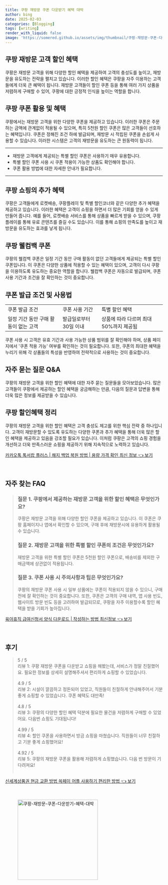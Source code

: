 ```yaml
---
title: 쿠팡 재방문 쿠폰 다운받기 혜택 대박
author: bing
date: 2025-02-03
categories: [Blogging]
tags: [writing]
render_with_liquid: false
image: 'https://somered.github.io/assets/img/thumbnail/쿠팡-재방문-쿠폰-다운받기-혜택-대박.webp'
---
```



<h2 id='쿠팡_재방문_고객_할인_혜택'>쿠팡 재방문 고객 할인 혜택</h2>

<p>쿠팡은 재방문 고객을 위해 다양한 할인 혜택을 제공하여 고객의 충성도를 높이고, 재방문을 유도하는 전략을 펼치고 있습니다. 이러한 할인 혜택은 쿠팡을 자주 이용하는 고객들에게 더욱 큰 혜택이 됩니다. 재방문 고객들이 할인 쿠폰 등을 통해 여러 가지 상품을 저렴하게 구매할 수 있어, 쿠팡에 대한 긍정적 인식을 높이는 역할을 합니다.</p>

<h2 id='쿠팡_쿠폰_활용_및_혜택'>쿠팡 쿠폰 활용 및 혜택</h2>

<p>쿠팡에서는 재방문 고객을 위한 다양한 쿠폰을 제공하고 있습니다. 이러한 쿠폰은 주문하는 금액에 관계없이 적용될 수 있으며, 특히 5천원 할인 쿠폰은 많은 고객들이 선호하는 혜택입니다. 쿠폰은 정해진 조건 하에 발급되며, 재방문 시 적립된 쿠폰을 손쉽게 사용할 수 있습니다. 이러한 시스템은 고객의 재방문을 유도하는 큰 원동력이 됩니다.</p>

<hr />

<ul>
    <li>재방문 고객에게 제공되는 특별 할인 쿠폰은 사용하기 매우 유용합니다.</li>
    <li>특별 할인 쿠폰 사용 시 쿠폰 적용이 가능한 상품도 확인해야 합니다.</li>
    <li>쿠폰 활용 방법에 대한 자세한 안내가 필요합니다.</li>
</ul>

<hr />

<h2 id='쿠팡_쇼핑_추가_혜택'>쿠팡 쇼핑의 추가 혜택</h2>

<p>쿠팡은 고객들에게 로켓배송, 쿠팡플레이 및 특별 할인코너와 같은 다양한 추가 혜택을 제공하고 있습니다. 이러한 혜택은 고객이 쇼핑을 하면서 더 많은 기회를 얻을 수 있게 만들어 줍니다. 예를 들어, 로켓배송 서비스를 통해 상품을 빠르게 받을 수 있으며, 쿠팡플레이를 통해 유료 콘텐츠를 즐길 수도 있습니다. 이를 통해 쇼핑의 만족도를 높이고 재방문을 유도하는 효과를 낳게 됩니다.</p>

<h2 id='쿠팡_웰컴백_쿠폰'>쿠팡 웰컴백 쿠폰</h2>

<p>쿠팡의 웰컴백 쿠폰은 일정 기간 동안 구매 활동이 없던 고객들에게 제공되는 특별 할인 쿠폰입니다. 이 쿠폰은 다양한 상품에 적용할 수 있는 혜택이 있으며, 고객이 다시 쿠팡을 이용하도록 유도하는 중요한 역할을 합니다. 웰컴백 쿠폰은 자동으로 발급되며, 쿠폰 사용 기간과 조건을 잘 확인하는 것이 중요합니다.</p>

<h2 id='쿠폰_발급_조건_및_사용법'>쿠폰 발급 조건 및 사용법</h2>

<table>
    <tr>
        <td>쿠폰 발급 조건</td>
        <td>쿠폰 사용 기간</td>
        <td>특별 할인 혜택</td>
    </tr>
    <tr>
        <td>일정 기간 동안 구매 활동이 없는 고객</td>
        <td>발급일로부터 30일 이내</td>
        <td>상품에 따라 다르며 최대 50%까지 제공됨</td>
    </tr>
</table>

<p>쿠폰 사용 시 고객은 유효 기간과 사용 가능한 상품 범위를 잘 확인해야 하며, 상품 페이지에서 '쿠폰 적용 가능' 여부를 확인하는 것이 필요합니다. 또한, 쿠폰의 최대한 혜택을 누리기 위해 각 상품들의 특성을 반영하여 전략적으로 사용하는 것이 중요합니다.</p>

<h2 id='자주_묻는_질문_QnA'>자주 묻는 질문 Q&A</h2>

<p>쿠팡의 재방문 고객을 위한 할인 혜택에 대한 자주 묻는 질문들을 모아보았습니다. 많은 고객들이 쿠팡에서 제공하는 할인 혜택을 궁금해하는 만큼, 다음의 질문과 답변을 통해 더욱 많은 정보를 제공받을 수 있습니다.</p>

<h2 id='쿠팡_할인혜택_정리'>쿠팡 할인혜택 정리</h2>

<p>쿠팡의 재방문 고객을 위한 할인 혜택은 고객 충성도 제고를 위한 핵심 전략 중 하나입니다. 고객이 재방문할 수 있도록 유도하는 다양한 쿠폰과 추가 혜택을 통해 더욱 많은 할인 혜택을 제공하고 있음을 강조할 필요가 있습니다. 이처럼 쿠팡은 고객의 쇼핑 경험을 개선하고 더욱 만족스러운 쇼핑을 제공하기 위해 지속적으로 노력하고 있습니다.</p>


<p><a class="click-button" title="카카오톡 톡서랍 플러스 | 해지 백업 복원 방법 | 용량 가격 확인 최신 정보" href="https://somered.github.io/posts/%EC%B9%B4%EC%B9%B4%EC%98%A4%ED%86%A1-%ED%86%A1%EC%84%9C%EB%9E%8D-%ED%94%8C%EB%9F%AC%EC%8A%A4-%ED%95%B4%EC%A7%80-%EB%B0%B1%EC%97%85-%EB%B3%B5%EC%9B%90-%EB%B0%A9%EB%B2%95-%EC%9A%A9%EB%9F%89-%EA%B0%80%EA%B2%A9-%ED%99%95%EC%9D%B8-%EC%B5%9C%EC%8B%A0-%EC%A0%95%EB%B3%B4/" rel="dofollow">카카오톡 톡서랍 플러스 | 해지 백업 복원 방법 | 용량 가격 확인 최신 정보 👈 보기</a></p><br>
<h2 id='자주_찾는_FAQ'>자주 찾는 FAQ</h2>
<div itemscope="" itemtype="https://schema.org/FAQPage"> 
<blockquote> 
<div itemscope="" itemprop="mainEntity" itemtype="https://schema.org/Question"> 
<h3 itemprop="name">질문 1. 쿠팡에서 제공하는 재방문 고객을 위한 할인 혜택은 무엇인가요?</h3> 
<div itemscope="" itemprop="acceptedAnswer" itemtype="https://schema.org/Answer"> 
<span itemprop="text"> 
<p>쿠팡은 재방문 고객을 위해 다양한 할인 쿠폰을 제공하고 있습니다. 이 쿠폰은 쿠팡 홈페이지나 앱에서 확인할 수 있으며, 구매 후에 재방문시에 유용하게 활용될 수 있습니다.</p> 
</span> 
</div> 
</div> 
<div itemscope="" itemprop="mainEntity" itemtype="https://schema.org/Question"> 
<h3 itemprop="name">질문 2. 재방문 고객을 위한 특별 할인 쿠폰의 조건은 무엇인가요?</h3> 
<div itemscope="" itemprop="acceptedAnswer" itemtype="https://schema.org/Answer"> 
<span itemprop="text"> 
<p>재방문 고객을 위한 특별 할인 쿠폰은 5천원 할인 쿠폰으로, 배송비를 제외한 구매금액에 상관없이 적용됩니다.</p> 
</span> 
</div> 
</div> 
<div itemscope="" itemprop="mainEntity" itemtype="https://schema.org/Question"> 
<h3 itemprop="name">질문 3. 쿠폰 사용 시 주의사항과 팁은 무엇인가요?</h3> 
<div itemscope="" itemprop="acceptedAnswer" itemtype="https://schema.org/Answer"> 
<span itemprop="text"> 
<p>쿠팡의 재방문 쿠폰 사용 시 일부 상품에는 쿠폰이 적용되지 않을 수 있으니, 구매 전에 잘 확인하는 것이 중요합니다. 또한, 쿠폰은 고객의 구매 내역, 앱 사용 빈도, 웹사이트 방문 빈도 등을 고려하여 발급되므로, 쿠팡을 자주 이용할수록 할인 혜택을 받을 기회가 높아집니다.</p> 
</span> 
</div> 
</div> 
</blockquote> 
</div>
<p><a class="click-button" title="육아휴직 급여신청서 양식 다운로드 | 작성하는 방법 최신정보" href="https://somered.github.io/posts/%EC%9C%A1%EC%95%84%ED%9C%B4%EC%A7%81-%EA%B8%89%EC%97%AC%EC%8B%A0%EC%B2%AD%EC%84%9C-%EC%96%91%EC%8B%9D-%EB%8B%A4%EC%9A%B4%EB%A1%9C%EB%93%9C-%EC%9E%91%EC%84%B1%ED%95%98%EB%8A%94-%EB%B0%A9%EB%B2%95-%EC%B5%9C%EC%8B%A0%EC%A0%95%EB%B3%B4/" rel="dofollow">육아휴직 급여신청서 양식 다운로드 | 작성하는 방법 최신정보 👈 보기</a></p><br>
<h2 id='후기'>후기</h2>
<div itemscope itemtype="https://schema.org/Product">
  <blockquote>
  <div itemprop="review" itemscope itemtype="https://schema.org/Review">
      <div itemprop="reviewRating" itemscope itemtype="https://schema.org/Rating"> <span itemprop="ratingValue">5</span> / <span itemprop="bestRating">5</span> </div>
      <span itemprop="reviewBody">리뷰 1: 쿠팡 재방문 쿠폰을 다운받고 쇼핑을 해봤는데, 서비스가 정말 친절했어요. 필요한 정보를 상세히 설명해주셔서 편리하게 쇼핑할 수 있었습니다.</span>
  </div>
  <br>
  <div itemprop="review" itemscope itemtype="https://schema.org/Review">
      <div itemprop="reviewRating" itemscope itemtype="https://schema.org/Rating"> <span itemprop="ratingValue">4.9</span> / <span itemprop="bestRating">5</span> </div>
      <span itemprop="reviewBody">리뷰 2: 시설이 깔끔하고 정돈되어 있었고, 직원들이 친절하게 안내해주어서 기분 좋게 쇼핑할 수 있었습니다. 쿠폰 혜택도 대만족!</span>
  </div>
  <br>
  <div itemprop="review" itemscope itemtype="https://schema.org/Review">
      <div itemprop="reviewRating" itemscope itemtype="https://schema.org/Rating"> <span itemprop="ratingValue">4.8</span> / <span itemprop="bestRating">5</span> </div>
      <span itemprop="reviewBody">리뷰 3: 쿠팡의 다양한 할인 혜택 덕분에 필요한 물건을 저렴하게 구매할 수 있었어요. 다음번 쇼핑도 기대됩니다!</span>
  </div>
  <br>
  <div itemprop="review" itemscope itemtype="https://schema.org/Review">
      <div itemprop="reviewRating" itemscope itemtype="https://schema.org/Rating"> <span itemprop="ratingValue">4.99</span> / <span itemprop="bestRating">5</span> </div>
      <span itemprop="reviewBody">리뷰 4: 할인 쿠폰을 사용하면서 방금 쇼핑을 마쳤습니다. 직원들이 너무 친절하고 기분 좋게 쇼핑했어요!</span>
  </div>
  <br>
  <div itemprop="review" itemscope itemtype="https://schema.org/Review">
      <div itemprop="reviewRating" itemscope itemtype="https://schema.org/Rating"> <span itemprop="ratingValue">4.92</span> / <span itemprop="bestRating">5</span> </div>
      <span itemprop="reviewBody">리뷰 5: 쿠팡의 재방문 쿠폰을 활용해 저렴하게 쇼핑했습니다. 다음 번 방문이 기다려져요!</span>
  </div>
  <br>
  </blockquote>
</div>
<p><a class="click-button" title="신세계상품권 현금 교환 방법 쓱페이 어플 사용하기 편리한 방법" href="https://somered.github.io/posts/%EC%8B%A0%EC%84%B8%EA%B3%84%EC%83%81%ED%92%88%EA%B6%8C-%ED%98%84%EA%B8%88-%EA%B5%90%ED%99%98-%EB%B0%A9%EB%B2%95-%EC%93%B1%ED%8E%98%EC%9D%B4-%EC%96%B4%ED%94%8C-%EC%82%AC%EC%9A%A9%ED%95%98%EA%B8%B0-%ED%8E%B8%EB%A6%AC%ED%95%9C-%EB%B0%A9%EB%B2%95/" rel="dofollow">신세계상품권 현금 교환 방법 쓱페이 어플 사용하기 편리한 방법 👈 보기</a></p><br>
<figure class="image"><img src="https://somered.github.io/assets/img/thumbnail/쿠팡-재방문-쿠폰-다운받기-혜택-대박.webp" alt="쿠팡-재방문-쿠폰-다운받기-혜택-대박" width="256" height="256"></figure>